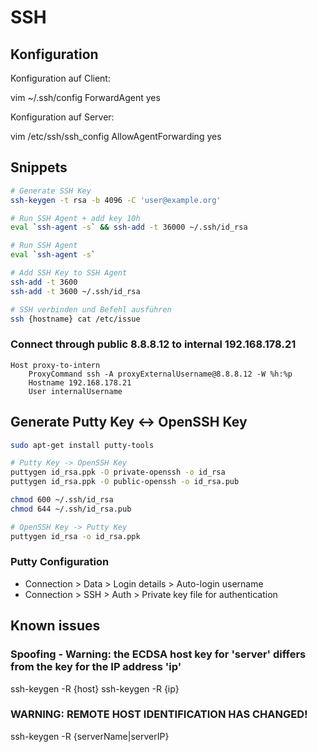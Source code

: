 # SSH

## Konfiguration

Konfiguration auf Client:

vim ~/.ssh/config
	ForwardAgent yes

Konfiguration auf Server:

vim /etc/ssh/ssh_config
	AllowAgentForwarding yes

## Snippets

```bash
# Generate SSH Key
ssh-keygen -t rsa -b 4096 -C 'user@example.org'

# Run SSH Agent + add key 10h
eval `ssh-agent -s` && ssh-add -t 36000 ~/.ssh/id_rsa

# Run SSH Agent
eval `ssh-agent -s`

# Add SSH Key to SSH Agent
ssh-add -t 3600
ssh-add -t 3600 ~/.ssh/id_rsa

# SSH verbinden und Befehl ausführen
ssh {hostname} cat /etc/issue
```

### Connect through public 8.8.8.12 to internal 192.168.178.21

```text
Host proxy-to-intern
	ProxyCommand ssh -A proxyExternalUsername@8.8.8.12 -W %h:%p
	Hostname 192.168.178.21
	User internalUsername
```

## Generate Putty Key <-> OpenSSH Key

```bash
sudo apt-get install putty-tools

# Putty Key -> OpenSSH Key
puttygen id_rsa.ppk -O private-openssh -o id_rsa
puttygen id_rsa.ppk -O public-openssh -o id_rsa.pub

chmod 600 ~/.ssh/id_rsa
chmod 644 ~/.ssh/id_rsa.pub

# OpenSSH Key -> Putty Key
puttygen id_rsa -o id_rsa.ppk
```

### Putty Configuration

* Connection > Data > Login details > Auto-login username
* Connection > SSH > Auth > Private key file for authentication

## Known issues

### Spoofing - Warning: the ECDSA host key for 'server' differs from the key for the IP address 'ip'
ssh-keygen -R {host}
ssh-keygen -R {ip}

### WARNING: REMOTE HOST IDENTIFICATION HAS CHANGED!
ssh-keygen -R {serverName|serverIP}
